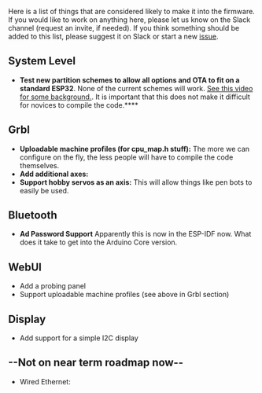 Here is a list of things that are considered likely to make it into the firmware. If you would like to work on anything here, please let us know on the Slack channel (request an invite, if needed). If you think something should be added to this list, please suggest it on Slack or start a new [issue](https://github.com/bdring/Grbl_Esp32/issues).

## System Level
  - **Test new partition schemes to allow all options and OTA to fit on a standard ESP32**. None of the current schemes will work. [See this video for some background.](https://www.youtube.com/watch?v=Qu-1RK4Fk7g). It is important that this does not make it difficult for novices to compile the code.****

## Grbl
 - **Uploadable machine profiles (for cpu_map.h stuff):** The more we can configure on the fly, the less people will have to compile the code themselves.
 - **Add additional axes:**
 - **Support hobby servos as an axis:** This will allow things like pen bots to easily be used.

## Bluetooth
 - **Ad Password Support** Apparently this is now in the ESP-IDF now. What does it take to get into the Arduino Core version.

## WebUI
 - Add a probing panel
 - Support uploadable machine profiles (see above in Grbl section)

## Display
 - Add support for a simple I2C display

## --Not on near term roadmap now--
 - Wired Ethernet:
 

